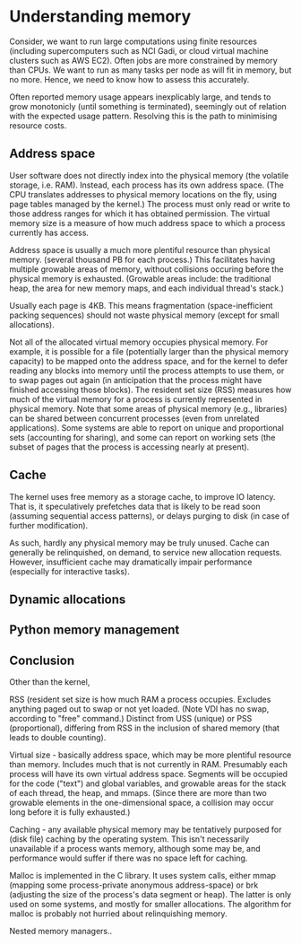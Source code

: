 # Understanding memory

Consider, we want to run large computations using finite resources
(including supercomputers such as NCI Gadi, or cloud virtual machine clusters
such as AWS EC2).
Often jobs are more constrained by memory than CPUs.
We want to run as many tasks per node as will fit in memory, but no more.
Hence, we need to know how to assess this accurately.

Often reported memory usage appears inexplicably large,
and tends to grow monotonicly (until something is terminated),
seemingly out of relation with the expected usage pattern.
Resolving this is the path to minimising resource costs.


## Address space

User software does not directly index into the physical memory
(the volatile storage, i.e. RAM).
Instead, each process has its own address space.
(The CPU translates addresses to physical memory locations on the fly,
using page tables managed by the kernel.)
The process must only read or write to those address ranges for which it has
obtained permission.
The virtual memory size is a measure of how much address space to which a
process currently has access.

Address space is usually a much more plentiful resource than physical memory.
(several thousand PB for each process.)
This facilitates having multiple growable areas of memory,
without collisions occuring before the physical memory is exhausted.
(Growable areas include: the traditional heap, the area for new memory maps,
and each individual thread's stack.)

Usually each page is 4KB.
This means fragmentation (space-inefficient packing sequences) should not
waste physical memory (except for small allocations).

Not all of the allocated virtual memory occupies physical memory.
For example, it is possible for a file
(potentially larger than the physical memory capacity)
to be mapped onto the address space,
and for the kernel to defer reading any blocks into memory until the process
attempts to use them,
or to swap pages out again (in anticipation that the process might have
finished accessing those blocks).
The resident set size (RSS) measures how much of the virtual memory for a
process is currently represented in physical memory.
Note that some areas of physical memory (e.g., libraries) can be shared
between concurrent processes (even from unrelated applications).
Some systems are able to report on unique and proportional sets (accounting
for sharing), and some can report on working sets (the subset of pages that
the process is accessing nearly at present).

## Cache

The kernel uses free memory as a storage cache, to improve IO latency.
That is, it speculatively prefetches data that is likely to be read soon
(assuming sequential access patterns), or delays purging to disk (in case
of further modification).

As such, hardly any physical memory may be truly unused.
Cache can generally be relinquished, on demand,
to service new allocation requests.
However, insufficient cache may dramatically impair performance
(especially for interactive tasks).

## Dynamic allocations


## Python memory management

## Conclusion


Other than the kernel,


RSS (resident set size is how much RAM a process occupies. Excludes anything
paged out to swap or not yet loaded. (Note VDI has no swap, according
to "free" command.) Distinct from USS (unique) or PSS (proportional), differing
from RSS in the inclusion of shared memory (that leads to double counting).

Virtual size - basically address space, which may be more plentiful resource
than memory. Includes much that is not currently in RAM. Presumably each
process will have its own virtual address space. Segments will be occupied for
the code ("text") and global variables, and growable areas for the stack of
each thread, the heap, and mmaps. (Since there are more than two growable
elements in the one-dimensional space, a collision may occur long before it is
fully exhausted.)

Caching - any available physical memory may be tentatively purposed for
(disk file) caching by the operating system. This isn't necessarily
unavailable if a process wants memory, although some may be, and
performance would suffer if there was no space left for caching.

Malloc is implemented in the C library. It uses system calls, either mmap
(mapping some process-private anonymous address-space) or brk (adjusting the
size of the process's data segment or heap). The latter is only used on some
systems, and mostly for smaller allocations. The algorithm for malloc is
probably not hurried about relinquishing memory.


Nested memory managers..
